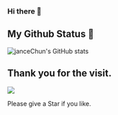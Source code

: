 ### Hi there 👋

<!--
**janceChun/janceChun** is a ✨ _special_ ✨ repository because its `README.md` (this file) appears on your GitHub profile.

Here are some ideas to get you started:

- 🔭 I’m currently working on ...
- 🌱 I’m currently learning ...
- 👯 I’m looking to collaborate on ...
- 🤔 I’m looking for help with ...
- 💬 Ask me about ...
- 📫 How to reach me: ...
- 😄 Pronouns: ...
- ⚡ Fun fact: ...
-->

## My Github Status 🦸

![janceChun's GitHub stats](https://github-readme-stats.vercel.app/api?username=janceChun&include_all_commits=true&bg_color=180,003190,03023c&title_color=fff&text_color=fff)




## Thank you for the visit.

![](http://profile-counter.glitch.me/janceChun/count.svg)

Please give a Star if you like.
